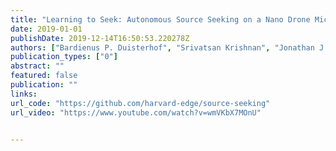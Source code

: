 ```yaml
---
title: "Learning to Seek: Autonomous Source Seeking on a Nano Drone Microcontroller with Deep Reinforcement Learning"
date: 2019-01-01
publishDate: 2019-12-14T16:50:53.220278Z
authors: ["Bardienus P. Duisterhof", "Srivatsan Krishnan", "Jonathan J. Cruz", "Colby R. Banbury", "William Fu", "Aleksandra Faust", "Guido C. H. E. de Croon", "Vijay Janapa Reddi"]
publication_types: ["0"]
abstract: ""
featured: false
publication: ""
links:
url_code: "https://github.com/harvard-edge/source-seeking"
url_video: "https://www.youtube.com/watch?v=wmVKbX7MOnU"


---
```


